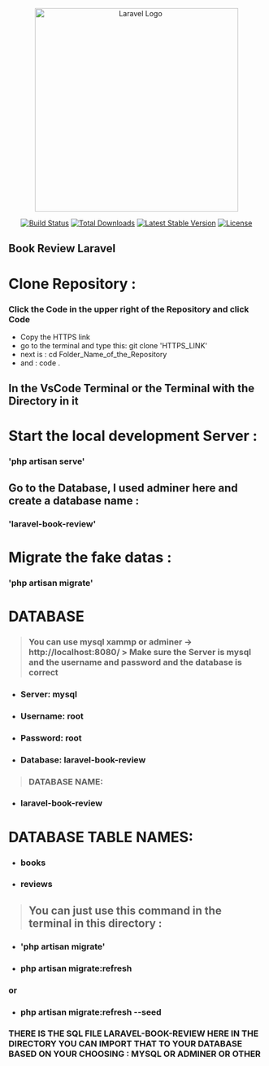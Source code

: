 


<p align="center"><a href="https://laravel.com" target="_blank"><img src="https://raw.githubusercontent.com/laravel/art/master/logo-lockup/5%20SVG/2%20CMYK/1%20Full%20Color/laravel-logolockup-cmyk-red.svg" width="400" alt="Laravel Logo"></a></p>

<p align="center">
<a href="https://github.com/laravel/framework/actions"><img src="https://github.com/laravel/framework/workflows/tests/badge.svg" alt="Build Status"></a>
<a href="https://packagist.org/packages/laravel/framework"><img src="https://img.shields.io/packagist/dt/laravel/framework" alt="Total Downloads"></a>
<a href="https://packagist.org/packages/laravel/framework"><img src="https://img.shields.io/packagist/v/laravel/framework" alt="Latest Stable Version"></a>
<a href="https://packagist.org/packages/laravel/framework"><img src="https://img.shields.io/packagist/l/laravel/framework" alt="License"></a>
</p>

## Book Review Laravel 

 # Clone Repository :
### Click the Code in the upper right of the Repository and click Code 
* Copy the HTTPS link
* go to the terminal and type this: git clone 'HTTPS_LINK'
* next is : cd Folder_Name_of_the_Repository 
* and : code .

## In the VsCode Terminal or the Terminal with the Directory in it

# Start the local development Server : 
### 'php artisan serve' 
## Go to the Database, I used adminer here and create a database name : 
### 'laravel-book-review'
# Migrate the fake datas : 
### 'php artisan migrate' 

# DATABASE
> ### You can use mysql xammp or adminer -> http://localhost:8080/ > Make sure the Server is mysql and the username and password and the database is correct 
* ### Server: mysql
* ### Username: root
* ### Password: root
* ### Database: laravel-book-review

> ### DATABASE NAME: 
* ### laravel-book-review

# DATABASE TABLE NAMES: 
* ### books
* ### reviews

> ## You can just use this command in the terminal in this directory :
* ### 'php artisan migrate'
* ### php artisan migrate:refresh 
### or 
* ### php artisan migrate:refresh --seed 

### THERE IS THE SQL FILE LARAVEL-BOOK-REVIEW HERE IN THE DIRECTORY YOU CAN IMPORT THAT TO YOUR DATABASE BASED ON YOUR CHOOSING : MYSQL OR ADMINER OR OTHER